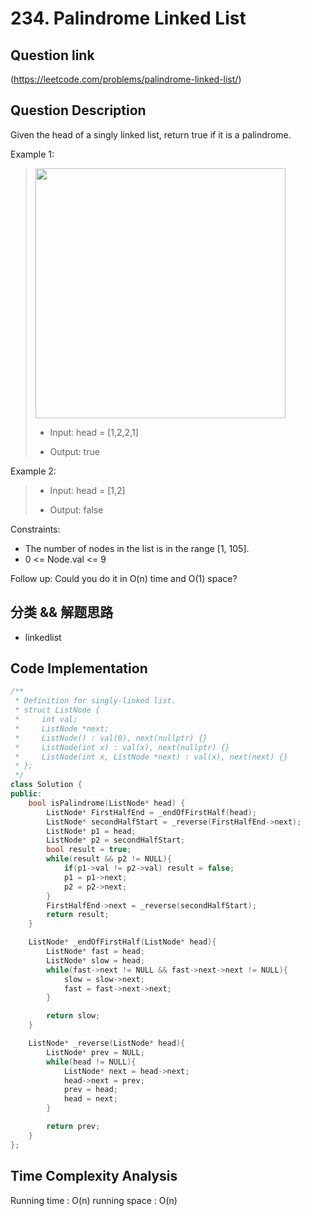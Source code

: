 # 234. Palindrome Linked List

## Question link
(https://leetcode.com/problems/palindrome-linked-list/)

## Question Description
Given the head of a singly linked list, return true if it is a palindrome.

Example 1:
> <img src="https://assets.leetcode.com/uploads/2021/03/03/pal1linked-list.jpg" width="400" />
>
> - Input: head = [1,2,2,1]
>
> - Output: true

Example 2:
> - Input: head = [1,2]
>
> - Output: false
 
Constraints:
- The number of nodes in the list is in the range [1, 105].
- 0 <= Node.val <= 9

Follow up: Could you do it in O(n) time and O(1) space?

## 分类 && 解题思路
- linkedlist

## Code Implementation
```c++
/**
 * Definition for singly-linked list.
 * struct ListNode {
 *     int val;
 *     ListNode *next;
 *     ListNode() : val(0), next(nullptr) {}
 *     ListNode(int x) : val(x), next(nullptr) {}
 *     ListNode(int x, ListNode *next) : val(x), next(next) {}
 * };
 */
class Solution {
public:
    bool isPalindrome(ListNode* head) {
        ListNode* FirstHalfEnd = _endOfFirstHalf(head);
        ListNode* secondHalfStart = _reverse(FirstHalfEnd->next);
        ListNode* p1 = head;
        ListNode* p2 = secondHalfStart;
        bool result = true;
        while(result && p2 != NULL){
            if(p1->val != p2->val) result = false;
            p1 = p1->next;
            p2 = p2->next;
        }
        FirstHalfEnd->next = _reverse(secondHalfStart);
        return result;
    }

    ListNode* _endOfFirstHalf(ListNode* head){
        ListNode* fast = head;
        ListNode* slow = head;
        while(fast->next != NULL && fast->next->next != NULL){
            slow = slow->next;
            fast = fast->next->next;
        }

        return slow;
    }

    ListNode* _reverse(ListNode* head){
        ListNode* prev = NULL;
        while(head != NULL){
            ListNode* next = head->next;
            head->next = prev;
            prev = head;
            head = next;
        }

        return prev;
    }
};
```

## Time Complexity Analysis
Running time  : O(n)
running space : O(n)